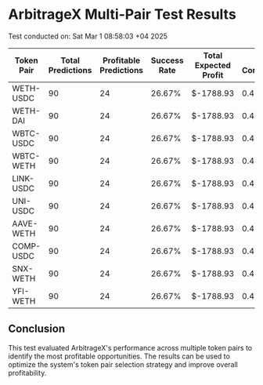 # ArbitrageX Multi-Pair Test Results

Test conducted on: Sat Mar  1 08:58:03 +04 2025

| Token Pair | Total Predictions | Profitable Predictions | Success Rate | Total Expected Profit | Avg Confidence | Avg Execution Time |
|------------|-------------------|------------------------|--------------|----------------------|----------------|---------------------|
| WETH-USDC | 90 | 24 | 26.67% | $-1788.93 | 0.4839 | 114.03 ms |
| WETH-DAI | 90 | 24 | 26.67% | $-1788.93 | 0.4839 | 114.03 ms |
| WBTC-USDC | 90 | 24 | 26.67% | $-1788.93 | 0.4839 | 114.03 ms |
| WBTC-WETH | 90 | 24 | 26.67% | $-1788.93 | 0.4839 | 114.03 ms |
| LINK-USDC | 90 | 24 | 26.67% | $-1788.93 | 0.4839 | 114.03 ms |
| UNI-USDC | 90 | 24 | 26.67% | $-1788.93 | 0.4839 | 114.03 ms |
| AAVE-WETH | 90 | 24 | 26.67% | $-1788.93 | 0.4839 | 114.03 ms |
| COMP-USDC | 90 | 24 | 26.67% | $-1788.93 | 0.4839 | 114.03 ms |
| SNX-WETH | 90 | 24 | 26.67% | $-1788.93 | 0.4839 | 114.03 ms |
| YFI-WETH | 90 | 24 | 26.67% | $-1788.93 | 0.4839 | 114.03 ms |

## Conclusion

This test evaluated ArbitrageX's performance across multiple token pairs to identify the most profitable opportunities.
The results can be used to optimize the system's token pair selection strategy and improve overall profitability.
